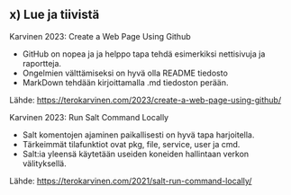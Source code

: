 ## x) Lue ja tiivistä

 Karvinen 2023: Create a Web Page Using Github

- GitHub on nopea ja ja helppo tapa tehdä esimerkiksi nettisivuja ja raportteja.
- Ongelmien välttämiseksi on hyvä olla README tiedosto
- MarkDown tehdään kirjoittamalla .md tiedoston perään.

Lähde: https://terokarvinen.com/2023/create-a-web-page-using-github/

Karvinen 2023: Run Salt Command Locally

- Salt komentojen ajaminen paikallisesti on hyvä tapa harjoitella.
- Tärkeimmät tilafunktiot ovat pkg, file, service, user ja cmd.
- Salt:ia yleensä käytetään useiden koneiden hallintaan verkon välityksellä.

Lähde: https://terokarvinen.com/2021/salt-run-command-locally/
